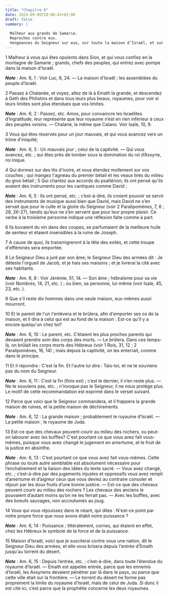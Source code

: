 ```yaml
---
title: "Chapitre 6"
date: 2024-09-06T20:00:43+02:00
draft: false
summary: |
  
  Malheur aux grands de Samarie.
  Reproches contre eux.
  Vengeances du Seigneur sur eux, sur toute la maison d’Israël, et sur tout le pays occupé par les douze tribus.
---
```



1 Malheur à vous qui êtes opulents dans Sion, et qui vous confiez en la montagne de Samarie ; grands, chefs des peuples, qui entrez avec pompe dans la maison d'Israël.

***Note*** :  Am. 6, 1 : Voir Luc, 6, 24. ― La maison d’Israël ; les assemblées du peuple d’Israël.

2 Passez à Chalanée, et voyez, allez de là à Emath la grande, et descendez à Geth des Philistins et dans tous leurs plus beaux, royaumes, pour voir si leurs limites sont plus étendues que vos limites.

***Note*** :  Am. 6, 2 : Passez, etc. Amos, pour convaincre les Israélites d’ingratitude, leur représente que leur royaume n’est en rien inférieur à ceux des peuples voisins. ― Chalané, la même que Calano. Voir Isaïe, 10, 9.


3 Vous qui êtes réservés pour un jour mauvais, et qui vous avancez vers un trône d'iniquité;

***Note*** :  Am. 6, 3 : Un mauvais jour ; celui de la captivité. ― Qui vous avancez, etc. ; qui êtes près de tomber sous la domination du roi d’Assyrie, roi inique.

4 Qui dormez sur des lits d'ivoire, et vous étendez mollement sur vos couches ; qui mangez l'agneau du premier bétail et les veaux tirés du milieu du gros bétail ; 5 Qui chantez aux accords du psaltérion; ils ont pensé qu'ils avaient des instruments pour les cantiques comme David ;

***Note*** :  Am. 6, 5 : Ils ont pensé, etc. ; c’est-à-dire, ils croient pouvoir se servir des instruments de musique aussi bien que David, mais David ne s’en servait que pour le culte et la gloire du Seigneur (voir 2 Paralipomènes, 7, 6 ; 29, 26-27), tandis qu’eux ne s’en servent que pour leur propre plaisir. Ce verbe à la troisième personne indique une réflexion faite comme à part.

6 Ils buvaient du vin dans des coupes, se parfumaient de la meilleure huile de senteur et étaient insensibles à la ruine de Joseph.


7 A cause de quoi, ils transmigreront à la tête des exilés, et cette troupe d'efféminés sera emportée.


8 Le Seigneur Dieu a juré par son âme; le Seigneur Dieu des armées dit : Je déteste l'orgueil de Jacob, et je hais ses maisons ; et je livrerai la cité avec ses habitants.

***Note*** :  Am. 6, 8 : Voir Jérémie, 51, 14. ― Son âme ; hébraïsme pour sa vie (voir Nombres, 14, 21, etc. ) ; ou bien, sa personne, lui-même (voir Isaïe, 45, 23, etc. ).

9 Que s'il reste dix hommes dans une seule maison, eux-mêmes aussi mourront.


10 Et le parent de l'un l'enlèvera et le brûlera, afin d'emporter ses os de la maison, et il dira à celui qui est au fond de la maison : Est-ce qu'il y a encore quelqu'un chez toi?

***Note*** :  Am. 6, 10 : Le parent, etc. C’étaient les plus proches parents qui devaient prendre soin des corps des morts. ― Le brûlera. Dans ces temps-là, on brûlait les corps morts des Hébreux (voir 1 Rois, 31, 12 ; 2 Paralipomènes, 16, 14) ; mais depuis la captivité, on les enterrait, comme dans le principe.


11 Et il répondra : C'est la fin. Et l'autre lui dira : Tais-toi, et ne te souviens pas du nom du Seigneur.

***Note*** :  Am. 6, 11 : C’est la fin (finis est) ; c’est le dernier, il n’en reste plus. ― Ne te souviens pas, etc. ; n’invoque pas le Seigneur, il ne nous protège plus. Le motif de cette recommandation est exprimé dans le verset suivant.


12 Parce que voici que le Seigneur commandera, et il frappera la grande maison de ruines, et la petite maison de déchirements.

***Note*** :  Am. 6, 12 : La grande maison ; probablement le royaume d’Israël. ― La petite maison ; le royaume de Juda.

13 Est-ce que des chevaux peuvent courir au milieu des rochers, ou peut-on labourer avec les buffles? C'est pourtant ce que vous avez fait vous-mêmes, puisque vous avez changé le jugement en amertume, et le fruit de la justice en absinthe.

***Note*** :  Am. 6, 13 : C’est pourtant ce que vous avez fait vous-mêmes. Cette phrase ou toute autre semblable est absolument nécessaire pour l’enchaînement et la liaison des idées du texte sacré. ― Vous avez changé, etc. ; c’est-à-dire par des jugements injustes et oppressifs vous avez rempli d’amertume et d’aigreur ceux que vous deviez au contraire consoler et réjouir par les doux fruits d’une bonne justice. ― Est-ce que des chevaux peuvent courir au milieu des rochers ? Les chevaux des anciens le pouvaient d’autant moins qu’on ne les ferrait pas. ― Avec les buffles, avec des boeufs sauvages, non accoutumés au joug.


14 Vous qui vous réjouissez dans le néant, qui dites : N'est-ce point par notre propre force que nous avons établi notre puissance ?

***Note*** :  Am. 6, 14 : Puissance ; littéralement, cornes, qui étaient en effet, chez les Hébreux le symbole de la force et de la puissance.

15 Maison d'Israël, voici que je susciterai contre vous une nation, dit le Seigneur Dieu des armées, et elle vous brisera depuis l'entrée d'Emath jusqu'au torrent du désert.

***Note*** :  Am. 6, 15 : Depuis l’entrée, etc. ; c’est-à-dire, dans toute l’étendue du royaume d’Israël. ― Emath est appelée entrée, parce que les ennemis d’Israël, les Assyriens devaient pénétrer par là dans le pays, ou parce que cette ville était sur la frontière. ― Le torrent du désert ne forme pas proprement la limite du royaume d’Israël, mais de celui de Juda. Si donc il est cité ici, c’est parce que la prophétie concerne les deux royaumes.

